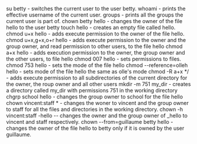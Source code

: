 su betty - switches the current user to the user betty.
whoami - prints the effective username of the current user.
groups - prints all the groups the current user is part of.
chown betty hello - changes the owner of the file hello to the user betty
touch hello - creates an empty file called hello.
chmod u+x hello - adds execute permission to the owner of the file hello.
chmod u+x,g+x,o+r hello - adds execute permission to the owner and the group owner, and read permission to other users, to the file hello
chmod a+x hello - adds execution permission to the owner, the group owner and the other users, to file hello
chmod 007 hello - sets permissions to files.
chmod 753 hello - sets the mode of the file hello
chmod --reference=olleh hello - sets mode of the file hello the same as olle's mode
chmod -R a+x */ - adds execute permission to all subdirectories of the current directory for the owner, the roup owner and all other users
mkdir -m 751 my_dir - creates a directory called my_dir with permissions 751 in the working directory
chgrp school hello - changes the group owner to school for the file hello
chown vincent:staff * - changes the woner to vincent and the group owner to staff for all the files and directories in the working directory.
chown -h vincent:staff -hello -- changes the owner and the group owner of _hello to vincent and staff respectively.
chown --from=guillaume betty hello - changes the owner of the file hello to betty only if it is owned by the user guillaume.
